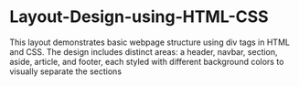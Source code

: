 # Layout-Design-using-HTML-CSS
This layout demonstrates basic webpage structure using div tags in HTML and CSS. The design includes distinct areas: a header, navbar, section, aside, article, and footer, each styled with different background colors to visually separate the sections
